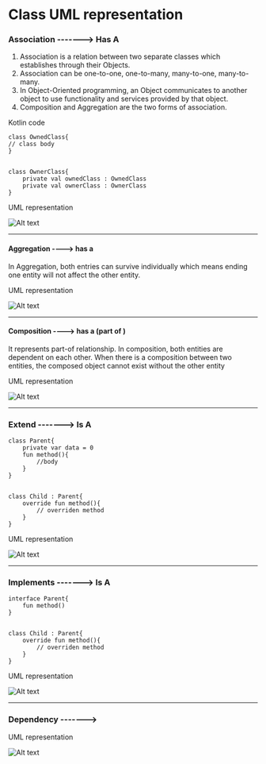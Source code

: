 # Class UML representation

### Association -------> Has A

1. Association is a relation between two separate classes which establishes through their Objects.
2. Association can be one-to-one, one-to-many, many-to-one, many-to-many.
3. In Object-Oriented programming, an Object communicates to another object to use functionality and services provided by that object.
4. Composition and Aggregation are the two forms of association.


Kotlin code 

```agsl
class OwnedClass{ 
// class body
}


class OwnerClass{
    private val ownedClass : OwnedClass
    private val ownerClass : OwnerClass
}
```

UML representation

![Alt text](http://www.plantuml.com/plantuml/png/SoWkIImgAStDuV8lpqijSiv9B2vMiD7LrLK0yLCWV2i5NOLyE1UhoY8abN0k5rSoY49I01D06EQGcfS2j1u0)

---

#### Aggregation ----> has a

In Aggregation, both entries can survive individually which means ending one entity will not affect the other entity.

UML representation

![Alt text](http://www.plantuml.com/plantuml/png/SoWkIImgAStDuGekAKr9pIjHqDNLKd19BG2AveAuLWgEwUb5gUc99Qd5N0wfUIb0jG00)


--- 

#### Composition ----> has a (part of )

It represents part-of relationship.
In composition, both entities are dependent on each other.
When there is a composition between two entities, the composed object cannot exist without the other entity


UML representation

![Alt text](http://www.plantuml.com/plantuml/png/SoWkIImgAStDuNBDIy_CIrNGrTLIS4uiKh1IA01AAEIdSJcavgK05G00)

---


### Extend  -------> Is A

```agsl
class Parent{
    private var data = 0
    fun method(){
        //body
    }
}


class Child : Parent{
    override fun method(){
        // overriden method
    }
}
```

UML representation

![Alt text](http://www.plantuml.com/plantuml/png/POx12i9034Jl-Oevwc71iwobu0_u2y54MjYkagH5gFwxPSMJns4URwRtO8jvAdHXqnh8hvGIpiDO14T0dw5L74JNmkxuKZctr7Kh0S33neL3iR11E1Wd75fncoicZU4kkpszwITfzfN-WNxRshvy0000)

---
### Implements  -------> Is A

```agsl
interface Parent{
    fun method()
}


class Child : Parent{
    override fun method(){
        // overriden method
    }
}
```

UML representation

![Alt text](http://www.plantuml.com/plantuml/png/POwn3i8m44Ft-mgFi4JCA5IL-05-uTHSrKX9g2xNBeL_9o9iUBIVR8_LM6tBYHwiKWp-vPp3VOafN86OroIv-HL4K-9QqJdlOp7HcISPXeFGj6hSsGGxAm8RuuRBDvYtWYosFCFfJ6_w5VMDW_w1KKfeZpu0)


---

### Dependency  -------> 

UML representation

![Alt text](http://www.plantuml.com/plantuml/png/SoWkIImgAStDuNBAJrBGqzEpKt3CoKnELR1II4ajICrBALR8prFWSW2oW8e0)
